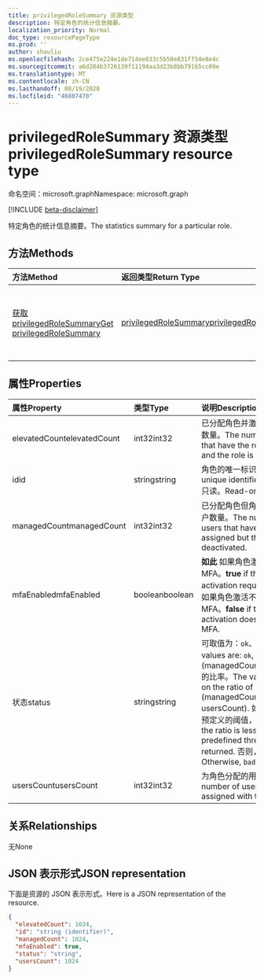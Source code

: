 ```yaml
---
title: privilegedRoleSummary 资源类型
description: 特定角色的统计信息摘要。
localization_priority: Normal
doc_type: resourcePageType
ms.prod: ''
author: shauliu
ms.openlocfilehash: 2ce475e224e1de714ee033c5b50e831ff54e8e4c
ms.sourcegitcommit: a6d284b3726139f11194aa3d23b8bb79165cc09e
ms.translationtype: MT
ms.contentlocale: zh-CN
ms.lasthandoff: 08/19/2020
ms.locfileid: "46807470"
---
```

# <a name="privilegedrolesummary-resource-type"></a><span data-ttu-id="015f6-103">privilegedRoleSummary 资源类型</span><span class="sxs-lookup"><span data-stu-id="015f6-103">privilegedRoleSummary resource type</span></span>

<span data-ttu-id="015f6-104">命名空间：microsoft.graph</span><span class="sxs-lookup"><span data-stu-id="015f6-104">Namespace: microsoft.graph</span></span>

[!INCLUDE [beta-disclaimer](../../includes/beta-disclaimer.md)]

<span data-ttu-id="015f6-105">特定角色的统计信息摘要。</span><span class="sxs-lookup"><span data-stu-id="015f6-105">The statistics summary for a particular role.</span></span>


## <a name="methods"></a><span data-ttu-id="015f6-106">方法</span><span class="sxs-lookup"><span data-stu-id="015f6-106">Methods</span></span>

| <span data-ttu-id="015f6-107">方法</span><span class="sxs-lookup"><span data-stu-id="015f6-107">Method</span></span>           | <span data-ttu-id="015f6-108">返回类型</span><span class="sxs-lookup"><span data-stu-id="015f6-108">Return Type</span></span>    |<span data-ttu-id="015f6-109">说明</span><span class="sxs-lookup"><span data-stu-id="015f6-109">Description</span></span>|
|:---------------|:--------|:----------|
|[<span data-ttu-id="015f6-110">获取 privilegedRoleSummary</span><span class="sxs-lookup"><span data-stu-id="015f6-110">Get privilegedRoleSummary</span></span>](../api/privilegedrolesummary-get.md) | [<span data-ttu-id="015f6-111">privilegedRoleSummary</span><span class="sxs-lookup"><span data-stu-id="015f6-111">privilegedRoleSummary</span></span>](privilegedrolesummary.md) |<span data-ttu-id="015f6-112">读取 privilegedRoleSummary 对象的属性和关系。</span><span class="sxs-lookup"><span data-stu-id="015f6-112">Read properties and relationships of privilegedRoleSummary object.</span></span>|

## <a name="properties"></a><span data-ttu-id="015f6-113">属性</span><span class="sxs-lookup"><span data-stu-id="015f6-113">Properties</span></span>
| <span data-ttu-id="015f6-114">属性</span><span class="sxs-lookup"><span data-stu-id="015f6-114">Property</span></span>     | <span data-ttu-id="015f6-115">类型</span><span class="sxs-lookup"><span data-stu-id="015f6-115">Type</span></span>   |<span data-ttu-id="015f6-116">说明</span><span class="sxs-lookup"><span data-stu-id="015f6-116">Description</span></span>|
|:---------------|:--------|:----------|
|<span data-ttu-id="015f6-117">elevatedCount</span><span class="sxs-lookup"><span data-stu-id="015f6-117">elevatedCount</span></span>|<span data-ttu-id="015f6-118">int32</span><span class="sxs-lookup"><span data-stu-id="015f6-118">int32</span></span>|<span data-ttu-id="015f6-119">已分配角色并激活角色的用户数量。</span><span class="sxs-lookup"><span data-stu-id="015f6-119">The number of users that have the role assigned and the role is activated.</span></span>|
|<span data-ttu-id="015f6-120">id</span><span class="sxs-lookup"><span data-stu-id="015f6-120">id</span></span>|<span data-ttu-id="015f6-121">string</span><span class="sxs-lookup"><span data-stu-id="015f6-121">string</span></span>| <span data-ttu-id="015f6-122">角色的唯一标识符。</span><span class="sxs-lookup"><span data-stu-id="015f6-122">The unique identifier for the role.</span></span> <span data-ttu-id="015f6-123">只读。</span><span class="sxs-lookup"><span data-stu-id="015f6-123">Read-only.</span></span>|
|<span data-ttu-id="015f6-124">managedCount</span><span class="sxs-lookup"><span data-stu-id="015f6-124">managedCount</span></span>|<span data-ttu-id="015f6-125">int32</span><span class="sxs-lookup"><span data-stu-id="015f6-125">int32</span></span>|<span data-ttu-id="015f6-126">已分配角色但角色被停用的用户数量。</span><span class="sxs-lookup"><span data-stu-id="015f6-126">The number of users that have the role assigned but the role is deactivated.</span></span>|
|<span data-ttu-id="015f6-127">mfaEnabled</span><span class="sxs-lookup"><span data-stu-id="015f6-127">mfaEnabled</span></span>|<span data-ttu-id="015f6-128">boolean</span><span class="sxs-lookup"><span data-stu-id="015f6-128">boolean</span></span>|<span data-ttu-id="015f6-129">**如此** 如果角色激活需要进行 MFA。</span><span class="sxs-lookup"><span data-stu-id="015f6-129">**true** if the role activation requires MFA.</span></span> <span data-ttu-id="015f6-130">**假** 如果角色激活不需要进行 MFA。</span><span class="sxs-lookup"><span data-stu-id="015f6-130">**false** if the role activation doesn't require MFA.</span></span>|
|<span data-ttu-id="015f6-131">状态</span><span class="sxs-lookup"><span data-stu-id="015f6-131">status</span></span>|<span data-ttu-id="015f6-132">string</span><span class="sxs-lookup"><span data-stu-id="015f6-132">string</span></span>| <span data-ttu-id="015f6-133">可取值为：`ok`、`bad`。</span><span class="sxs-lookup"><span data-stu-id="015f6-133">Possible values are: `ok`, `bad`.</span></span> <span data-ttu-id="015f6-134">值取决于 (managedCount/usersCount) 的比率。</span><span class="sxs-lookup"><span data-stu-id="015f6-134">The value depends on the ratio of (managedCount / usersCount).</span></span> <span data-ttu-id="015f6-135">如果该比率小于预定义的阈值， `ok` 则返回。</span><span class="sxs-lookup"><span data-stu-id="015f6-135">If the ratio is less than a predefined threshold, `ok` is returned.</span></span> <span data-ttu-id="015f6-136">否则， `bad` 将返回。</span><span class="sxs-lookup"><span data-stu-id="015f6-136">Otherwise, `bad` is returned.</span></span>|
|<span data-ttu-id="015f6-137">usersCount</span><span class="sxs-lookup"><span data-stu-id="015f6-137">usersCount</span></span>|<span data-ttu-id="015f6-138">int32</span><span class="sxs-lookup"><span data-stu-id="015f6-138">int32</span></span>|<span data-ttu-id="015f6-139">为角色分配的用户数。</span><span class="sxs-lookup"><span data-stu-id="015f6-139">The number of users that are assigned with the role.</span></span>|

## <a name="relationships"></a><span data-ttu-id="015f6-140">关系</span><span class="sxs-lookup"><span data-stu-id="015f6-140">Relationships</span></span>
<span data-ttu-id="015f6-141">无</span><span class="sxs-lookup"><span data-stu-id="015f6-141">None</span></span>


## <a name="json-representation"></a><span data-ttu-id="015f6-142">JSON 表示形式</span><span class="sxs-lookup"><span data-stu-id="015f6-142">JSON representation</span></span>

<span data-ttu-id="015f6-143">下面是资源的 JSON 表示形式。</span><span class="sxs-lookup"><span data-stu-id="015f6-143">Here is a JSON representation of the resource.</span></span>

<!-- {
  "blockType": "resource",
  "optionalProperties": [

  ],
  "@odata.type": "microsoft.graph.privilegedRoleSummary"
}-->

```json
{
  "elevatedCount": 1024,
  "id": "string (identifier)",
  "managedCount": 1024,
  "mfaEnabled": true,
  "status": "string",
  "usersCount": 1024
}

```

<!-- uuid: 8fcb5dbc-d5aa-4681-8e31-b001d5168d79
2015-10-25 14:57:30 UTC -->
<!--
{
  "type": "#page.annotation",
  "description": "privilegedRoleSummary resource",
  "keywords": "",
  "section": "documentation",
  "tocPath": "",
  "suppressions": []
}
-->
